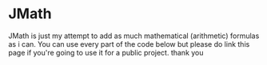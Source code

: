 # JMath
 JMath is just my attempt to add as much mathematical (arithmetic) formulas as i can.
 You can use every part of the code below but please do link this page if you're going to use it for a public project. thank you
